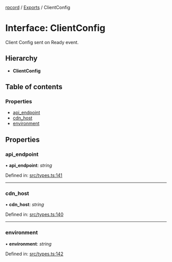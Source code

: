 [rpcord](../README.md) / [Exports](../modules.md) / ClientConfig

# Interface: ClientConfig

Client Config sent on Ready event.

## Hierarchy

* **ClientConfig**

## Table of contents

### Properties

- [api\_endpoint](clientconfig.md#api_endpoint)
- [cdn\_host](clientconfig.md#cdn_host)
- [environment](clientconfig.md#environment)

## Properties

### api\_endpoint

• **api\_endpoint**: *string*

Defined in: [src/types.ts:141](https://github.com/DjDeveloperr/RPCord/blob/91f1aca/src/types.ts#L141)

___

### cdn\_host

• **cdn\_host**: *string*

Defined in: [src/types.ts:140](https://github.com/DjDeveloperr/RPCord/blob/91f1aca/src/types.ts#L140)

___

### environment

• **environment**: *string*

Defined in: [src/types.ts:142](https://github.com/DjDeveloperr/RPCord/blob/91f1aca/src/types.ts#L142)
